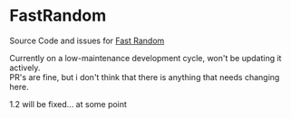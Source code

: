 # FastRandom
Source Code and issues for [Fast Random](https://modrinth.com/mod/faster-random)


Currently on a low-maintenance development cycle, won't be updating it actively. <br>
PR's are fine, but i don't think that there is anything that needs changing here.

1.2 will be fixed... at some point
